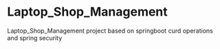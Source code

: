 # Laptop_Shop_Management
Laptop_Shop_Management project based on springboot curd operations and spring security
